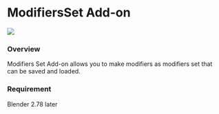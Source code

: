 # ModifiersSet Add-on

![](https://github.com/TkSakai/Add-on_ModifiersSet/blob/master/image.png)

### Overview
Modifiers Set Add-on allows you to make modifiers as modifiers set that can be saved and loaded.

### Requirement
Blender 2.78 later
